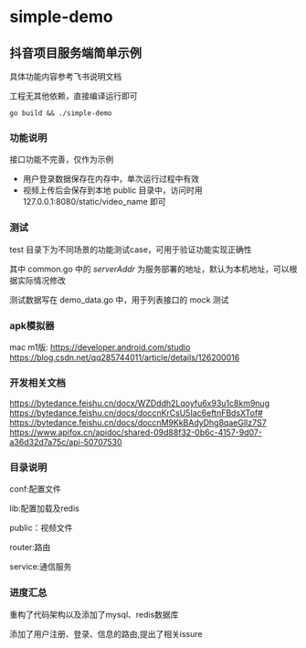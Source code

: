 # simple-demo

## 抖音项目服务端简单示例

具体功能内容参考飞书说明文档

工程无其他依赖，直接编译运行即可

```shell
go build && ./simple-demo
```

### 功能说明

接口功能不完善，仅作为示例

* 用户登录数据保存在内存中，单次运行过程中有效
* 视频上传后会保存到本地 public 目录中，访问时用 127.0.0.1:8080/static/video_name 即可

### 测试

test 目录下为不同场景的功能测试case，可用于验证功能实现正确性

其中 common.go 中的 _serverAddr_ 为服务部署的地址，默认为本机地址，可以根据实际情况修改

测试数据写在 demo_data.go 中，用于列表接口的 mock 测试


### apk模拟器
mac m1版:
https://developer.android.com/studio
https://blog.csdn.net/qq285744011/article/details/126200016

### 开发相关文档
https://bytedance.feishu.cn/docx/WZDddh2Lqoyfu6x93u1c8km9nug
https://bytedance.feishu.cn/docs/doccnKrCsU5Iac6eftnFBdsXTof#
https://bytedance.feishu.cn/docs/doccnM9KkBAdyDhg8qaeGlIz7S7
https://www.apifox.cn/apidoc/shared-09d88f32-0b6c-4157-9d07-a36d32d7a75c/api-50707530


### 目录说明

conf:配置文件

lib:配置加载及redis

public：视频文件

router:路由

service:通信服务

### 进度汇总

重构了代码架构以及添加了mysql、redis数据库

添加了用户注册、登录、信息的路由,提出了相关issure

